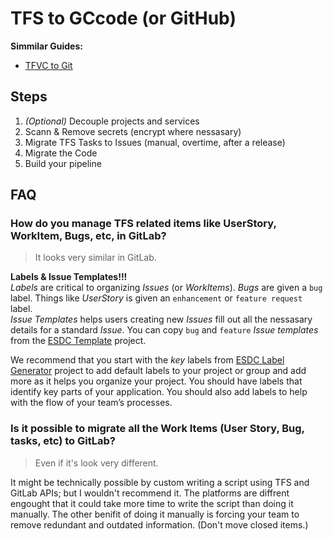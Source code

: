 # TFS to GCcode (or GitHub)

**Simmilar Guides:**  

- [TFVC to Git](tfvc-to-git.md)

## Steps

1. _(Optional)_ Decouple projects and services
1. Scann & Remove secrets (encrypt where nessasary)
1. Migrate TFS Tasks to Issues (manual, overtime, after a release)
1. Migrate the Code
1. Build your pipeline

## FAQ

### How do you manage TFS related items like UserStory, WorkItem, Bugs, etc, in GitLab?

> It looks very similar in GitLab.

**Labels & Issue Templates!!!**  
_Labels_ are critical to organizing _Issues_ (or _WorkItems_). _Bugs_ are given a `bug` label. Things like _UserStory_ is given an `enhancement` or `feature request` label.  
_Issue Templates_ helps users creating new _Issues_ fill out all the nessasary details for a standard _Issue_.
You can copy `bug` and `feature` _Issue templates_ from the [ESDC Template](https://github.com/esdc-edsc/template-gabarit/tree/master/.github/ISSUE_TEMPLATE) project.

We recommend that you start with the _key_ labels from [ESDC Label Generator](https://github.com/esdc-edsc/label-generator) project to add default labels to your project or group and add more as it helps you organize your project.
You should have labels that identify key parts of your application.
You should also add labels to help with the flow of your team’s processes.

### Is it possible to migrate all the Work Items (User Story, Bug, tasks, etc) to GitLab?

> Even if it's look very different.

It might be technically possible by custom writing a script using TFS and GitLab APIs; but I wouldn't recommend it.
The platforms are diffrent engought that it could take more time to write the script than doing it manually.
The other benifit of doing it manually is forcing your team to remove redundant and outdated information.
(Don't move closed items.)
